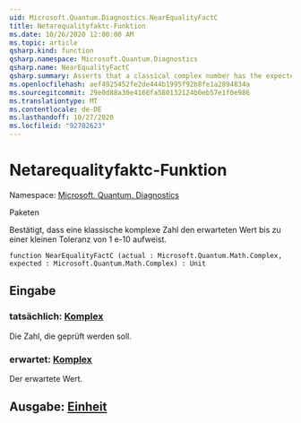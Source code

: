 ```yaml
---
uid: Microsoft.Quantum.Diagnostics.NearEqualityFactC
title: Netarequalityfaktc-Funktion
ms.date: 10/26/2020 12:00:00 AM
ms.topic: article
qsharp.kind: function
qsharp.namespace: Microsoft.Quantum.Diagnostics
qsharp.name: NearEqualityFactC
qsharp.summary: Asserts that a classical complex number has the expected value up to a small tolerance of 1e-10.
ms.openlocfilehash: aef4925452fe2de444b1995f92b8fe1a2894834a
ms.sourcegitcommit: 29e0d88a30e4166fa580132124b0eb57e1f0e986
ms.translationtype: MT
ms.contentlocale: de-DE
ms.lasthandoff: 10/27/2020
ms.locfileid: "92702623"
---
```

# <a name="nearequalityfactc-function"></a>Netarequalityfaktc-Funktion

Namespace: [Microsoft. Quantum. Diagnostics](xref:Microsoft.Quantum.Diagnostics)

Paketen [](https://nuget.org/packages/)


Bestätigt, dass eine klassische komplexe Zahl den erwarteten Wert bis zu einer kleinen Toleranz von 1 e-10 aufweist.

```qsharp
function NearEqualityFactC (actual : Microsoft.Quantum.Math.Complex, expected : Microsoft.Quantum.Math.Complex) : Unit
```


## <a name="input"></a>Eingabe

### <a name="actual--complex"></a>tatsächlich: [Komplex](xref:Microsoft.Quantum.Math.Complex)

Die Zahl, die geprüft werden soll.


### <a name="expected--complex"></a>erwartet: [Komplex](xref:Microsoft.Quantum.Math.Complex)

Der erwartete Wert.



## <a name="output--unit"></a>Ausgabe: [Einheit](xref:microsoft.quantum.lang-ref.unit)

